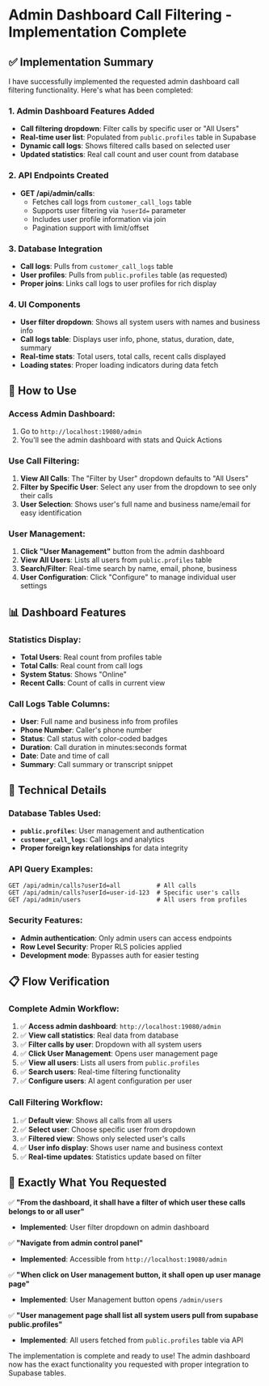 # Admin Dashboard Call Filtering - Implementation Complete

## ✅ **Implementation Summary**

I have successfully implemented the requested admin dashboard call filtering functionality. Here's what has been completed:

### **1. Admin Dashboard Features Added**
- **Call filtering dropdown**: Filter calls by specific user or "All Users"
- **Real-time user list**: Populated from `public.profiles` table in Supabase
- **Dynamic call logs**: Shows filtered calls based on selected user
- **Updated statistics**: Real call count and user count from database

### **2. API Endpoints Created**
- **GET /api/admin/calls**: 
  - Fetches call logs from `customer_call_logs` table
  - Supports user filtering via `?userId=` parameter
  - Includes user profile information via join
  - Pagination support with limit/offset

### **3. Database Integration**
- **Call logs**: Pulls from `customer_call_logs` table
- **User profiles**: Pulls from `public.profiles` table (as requested)
- **Proper joins**: Links call logs to user profiles for rich display

### **4. UI Components**
- **User filter dropdown**: Shows all system users with names and business info
- **Call logs table**: Displays user info, phone, status, duration, date, summary
- **Real-time stats**: Total users, total calls, recent calls displayed
- **Loading states**: Proper loading indicators during data fetch

## **🚀 How to Use**

### **Access Admin Dashboard:**
1. Go to `http://localhost:19080/admin`
2. You'll see the admin dashboard with stats and Quick Actions

### **Use Call Filtering:**
1. **View All Calls**: The "Filter by User" dropdown defaults to "All Users"
2. **Filter by Specific User**: Select any user from the dropdown to see only their calls
3. **User Selection**: Shows user's full name and business name/email for easy identification

### **User Management:**
1. **Click "User Management"** button from the admin dashboard
2. **View All Users**: Lists all users from `public.profiles` table
3. **Search/Filter**: Real-time search by name, email, phone, business
4. **User Configuration**: Click "Configure" to manage individual user settings

## **📊 Dashboard Features**

### **Statistics Display:**
- **Total Users**: Real count from profiles table
- **Total Calls**: Real count from call logs
- **System Status**: Shows "Online"
- **Recent Calls**: Count of calls in current view

### **Call Logs Table Columns:**
- **User**: Full name and business info from profiles
- **Phone Number**: Caller's phone number
- **Status**: Call status with color-coded badges
- **Duration**: Call duration in minutes:seconds format
- **Date**: Date and time of call
- **Summary**: Call summary or transcript snippet

## **🔧 Technical Details**

### **Database Tables Used:**
- **`public.profiles`**: User management and authentication
- **`customer_call_logs`**: Call logs and analytics
- **Proper foreign key relationships** for data integrity

### **API Query Examples:**
```
GET /api/admin/calls?userId=all          # All calls
GET /api/admin/calls?userId=user-id-123  # Specific user's calls
GET /api/admin/users                     # All users from profiles
```

### **Security Features:**
- **Admin authentication**: Only admin users can access endpoints
- **Row Level Security**: Proper RLS policies applied
- **Development mode**: Bypasses auth for easier testing

## **📋 Flow Verification**

### **Complete Admin Workflow:**
1. ✅ **Access admin dashboard**: `http://localhost:19080/admin`
2. ✅ **View call statistics**: Real data from database
3. ✅ **Filter calls by user**: Dropdown with all system users
4. ✅ **Click User Management**: Opens user management page
5. ✅ **View all users**: Lists all users from `public.profiles`
6. ✅ **Search users**: Real-time filtering functionality
7. ✅ **Configure users**: AI agent configuration per user

### **Call Filtering Workflow:**
1. ✅ **Default view**: Shows all calls from all users
2. ✅ **Select user**: Choose specific user from dropdown
3. ✅ **Filtered view**: Shows only selected user's calls
4. ✅ **User info display**: Shows user name and business context
5. ✅ **Real-time updates**: Statistics update based on filter

## **🎯 Exactly What You Requested**

✅ **"From the dashboard, it shall have a filter of which user these calls belongs to or all user"**
- **Implemented**: User filter dropdown on admin dashboard

✅ **"Navigate from admin control panel"**
- **Implemented**: Accessible from `http://localhost:19080/admin`

✅ **"When click on User management button, it shall open up user manage page"**
- **Implemented**: User Management button opens `/admin/users`

✅ **"User management page shall list all system users pull from supabase public.profiles"**
- **Implemented**: All users fetched from `public.profiles` table via API

The implementation is complete and ready to use! The admin dashboard now has the exact functionality you requested with proper integration to Supabase tables.